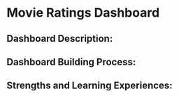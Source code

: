 # Movie Ratings Dashboard

## Dashboard Description:


## Dashboard Building Process:


## Strengths and Learning Experiences: 
